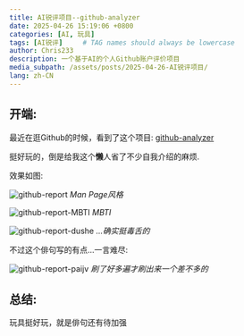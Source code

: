 ```yaml
---
title: AI锐评项目--github-analyzer
date: 2025-04-26 15:19:06 +0800
categories: [AI, 玩具]
tags: [AI锐评]     # TAG names should always be lowercase
author: Chris233
description: 一个基于AI的个人Github账户评价项目
media_subpath: /assets/posts/2025-04-26-AI锐评项目/
lang: zh-CN
---
```


## 开端:

最近在逛Github的时候，看到了这个项目:
[github-analyzer](https://github.com/BingyanStudio/github-analyzer)

挺好玩的，倒是给我这个**懒**人省了不少自我介绍的麻烦.

效果如图:

![github-report](github-report.png)
_Man Page风格_

![github-report-MBTI](github-report-MBTI.png)
_MBTI_

![github-report-dushe](github-report-dushe.png)
_...确实挺毒舌的_

不过这个俳句写的有点...一言难尽:

![github-report-paijv](github-report-paijv.png)
_刷了好多遍才刷出来一个差不多的_

## 总结:

玩具挺好玩，就是俳句还有待加强
